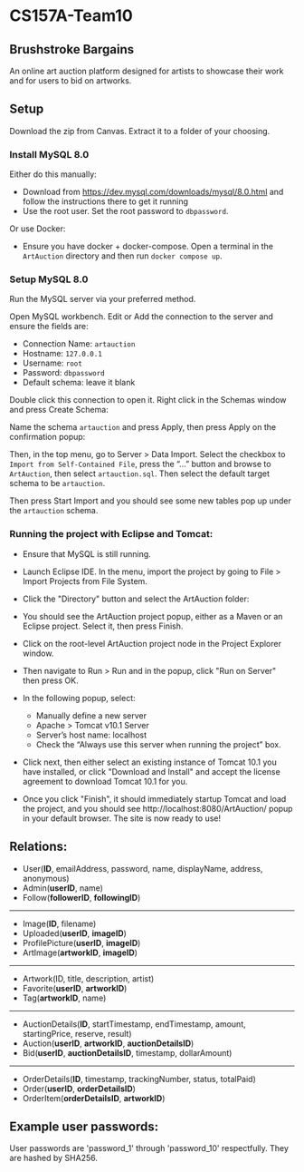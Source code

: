 # CS157A-Team10

## Brushstroke Bargains
An online art auction platform designed for artists to showcase their work and for users to bid on artworks.

## Setup
Download the zip from Canvas. Extract it to a folder of your choosing.

### Install MySQL 8.0

Either do this manually:
+ Download from https://dev.mysql.com/downloads/mysql/8.0.html and follow the instructions there to get it running
+ Use the root user. Set the root password to `dbpassword`.

Or use Docker:
+ Ensure you have docker + docker-compose. Open a terminal in the `ArtAuction` directory and then run `docker compose up`.

### Setup MySQL 8.0
Run the MySQL server via your preferred method.

Open MySQL workbench. Edit or Add the connection to the server and ensure the fields are:

- Connection Name: `artauction`
- Hostname: `127.0.0.1`
- Username: `root`
- Password: `dbpassword`
- Default schema: leave it blank

Double click this connection to open it. Right click in the Schemas window and press Create Schema:

Name the schema `artauction` and press Apply, then press Apply on the confirmation popup:

Then, in the top menu, go to Server > Data Import. Select the checkbox to `Import from Self-Contained File`, press the “…” button and browse to `ArtAuction`, then select `artauction.sql`. Then select the default target schema to be `artauction`.

Then press Start Import and you should see some new tables pop up under the `artauction` schema.


### Running the project with Eclipse and Tomcat:

- Ensure that MySQL is still running.
- Launch Eclipse IDE. In the menu, import the project by going to File > Import Projects from File System.
- Click the "Directory" button and select the ArtAuction folder:
- You should see the ArtAuction project popup, either as a Maven or an Eclipse project. Select it, then press Finish.
- Click on the root-level ArtAuction project node in the Project Explorer window.
- Then navigate to Run > Run and in the popup, click "Run on Server" then press OK.
- In the following popup, select:
    - Manually define a new server
    - Apache > Tomcat v10.1 Server
    - Server’s host name: localhost
    - Check the “Always use this server when running the project” box.

- Click next, then either select an existing instance of Tomcat 10.1 you have installed, or click "Download and Install" and accept the license agreement to download Tomcat 10.1 for you.
- Once you click "Finish", it should immediately startup Tomcat and load the project, and you should see http://localhost:8080/ArtAuction/ popup in your default browser. The site is now ready to use!

## Relations:

- User(**ID**, emailAddress, password, name, displayName, address, anonymous)
- Admin(**userID**, name)
- Follow(**followerID**, **followingID**)

---

- Image(**ID**, filename)
- Uploaded(**userID**, **imageID**)
- ProfilePicture(**userID**, **imageID**)
- ArtImage(**artworkID**, **imageID**)

---

- Artwork(ID, title, description, artist)
- Favorite(**userID**, **artworkID**)
- Tag(**artworkID**, name)

---

- AuctionDetails(**ID**, startTimestamp, endTimestamp, amount, startingPrice, reserve, result)
- Auction(**userID**, **artworkID**, **auctionDetailsID**)
- Bid(**userID**, **auctionDetailsID**, timestamp, dollarAmount)

---

- OrderDetails(**ID**, timestamp, trackingNumber, status, totalPaid)
- Order(**userID**, **orderDetailsID**)
- OrderItem(**orderDetailsID**, **artworkID**)

## Example user passwords:

User passwords are 'password\_1' through 'password\_10' respectfully. They are hashed by SHA256.

